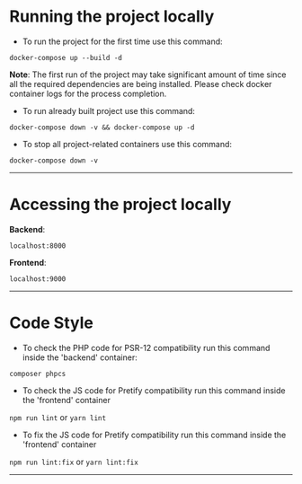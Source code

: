 # Running the project locally

* To run the project for the first time use this command:

`docker-compose up --build -d`

**Note**: The first run of the project may take significant amount of time since all the required dependencies are being installed. Please check docker container logs for the process completion.

* To run already built project use this command:

`docker-compose down -v && docker-compose up -d`

* To stop all project-related containers use this command:

`docker-compose down -v`

---

# Accessing the project locally

**Backend**: 

`localhost:8000`

**Frontend**: 

`localhost:9000`

---

# Code Style

* To check the PHP code for PSR-12 compatibility run this command inside the 'backend' container:

`composer phpcs`

* To check the JS code for Pretify compatibility run this command inside the 'frontend' container

`npm run lint` or `yarn lint`

* To fix the JS code for Pretify compatibility run this command inside the 'frontend' container
  
`npm run lint:fix` or `yarn lint:fix`

---
